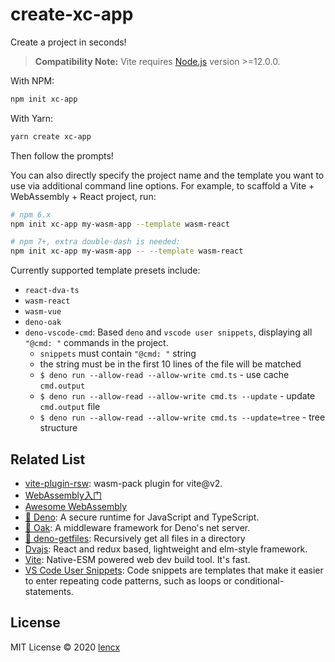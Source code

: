 # create-xc-app

Create a project in seconds!

> **Compatibility Note:**
> Vite requires [Node.js](https://nodejs.org/en/) version >=12.0.0.

With NPM:

```bash
npm init xc-app
```

With Yarn:

```bash
yarn create xc-app
```

Then follow the prompts!

You can also directly specify the project name and the template you want to use via additional command line options. For example, to scaffold a Vite + WebAssembly + React project, run:

```bash
# npm 6.x
npm init xc-app my-wasm-app --template wasm-react

# npm 7+, extra double-dash is needed:
npm init xc-app my-wasm-app -- --template wasm-react
```

Currently supported template presets include:

* `react-dva-ts`
* `wasm-react`
* `wasm-vue`
* `deno-oak`
* `deno-vscode-cmd`: Based `deno` and `vscode user snippets`, displaying all `"@cmd: "` commands in the project.
  * `snippets` must contain `"@cmd: "` string
  * the string must be in the first 10 lines of the file will be matched
  * `$ deno run --allow-read --allow-write cmd.ts` - use cache `cmd.output`
  * `$ deno run --allow-read --allow-write cmd.ts --update` - update `cmd.output` file
  * `$ deno run --allow-read --allow-write cmd.ts --update=tree` - tree structure

## Related List

* [vite-plugin-rsw](https://github.com/lencx/vite-plugin-rsw): wasm-pack plugin for vite@v2.
* [WebAssembly入门](https://lencx.github.io/book/wasm/rust_wasm_frontend.html)
* [Awesome WebAssembly](https://lencx.github.io/book/awesome/wasm.html)
* [🦕 Deno](https://deno.land): A secure runtime for JavaScript and TypeScript.
* [🦕 Oak](https://github.com/oakserver/oak): A middleware framework for Deno's net server.
* [🦕 deno-getfiles](https://github.com/lencx/deno-getfiles): Recursively get all files in a directory
* [Dvajs](https://github.com/dvajs/dva): React and redux based, lightweight and elm-style framework.
* [Vite](https://github.com/vitejs/vite): Native-ESM powered web dev build tool. It's fast.
* [VS Code User Snippets](https://code.visualstudio.com/docs/editor/userdefinedsnippets): Code snippets are templates that make it easier to enter repeating code patterns, such as loops or conditional-statements.

## License

MIT License © 2020 [lencx](https://github.com/lencx)
